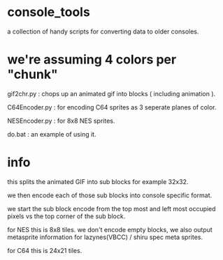 # console_tools
a collection of handy scripts for converting data to older consoles.

# we're assuming 4 colors per "chunk" 
gif2chr.py    : chops up an animated gif into blocks ( including animation ).

C64Encoder.py : for encoding C64 sprites as 3 seperate planes of color.

NESEncoder.py : for 8x8 NES sprites.

do.bat      : an example of using it.

# info 
  this splits the animated GIF into sub blocks for example 32x32.
  
  we then encode each of those sub blocks into console specific format.

  we start the sub block encode from the top most and left most occupied pixels vs the top corner of the sub block.
  
  for NES this is 8x8 tiles. we don't encode empty blocks, we also output metasprite information for lazynes(VBCC) / shiru spec meta sprites.

  for C64 this is 24x21 tiles. 
  




